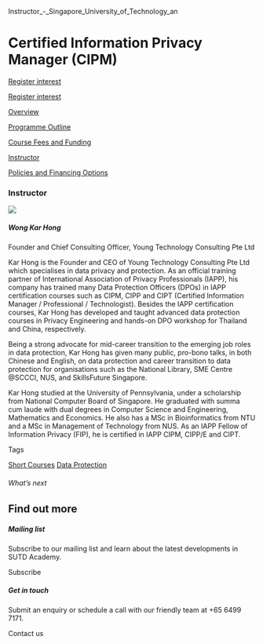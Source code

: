 Instructor_-_Singapore_University_of_Technology_an



Certified Information Privacy Manager (CIPM)
============================================

[Register interest](/admissions/academy/short-courses/short-courses-register-your-interest/?coursename=certified-information-privacy-manager-cipm)

[Register interest](/admissions/academy/short-courses/short-courses-register-your-interest/?coursename=certified-information-privacy-manager-cipm)

[Overview](/course/certified-information-privacy-manager-cipm/#tabs)

[Programme Outline](/course/certified-information-privacy-manager-cipm/programme-outline/#tabs)

[Course Fees and Funding](/course/certified-information-privacy-manager-cipm/course-fees-and-funding/#tabs)

[Instructor](/course/certified-information-privacy-manager-cipm/instructor/#tabs)

[Policies and Financing Options](/course/certified-information-privacy-manager-cipm/policies-and-financing-options/#tabs)

### Instructor

![](https://www.sutd.edu.sg/wp-content/uploads/2024/12/Wong-Kar-Hong-photo-1_6186575_9820517_4639289.jpg?w=115)

##### **Wong Kar Hong**

Founder and Chief Consulting Officer, Young Technology Consulting Pte Ltd

Kar Hong is the Founder and CEO of Young Technology Consulting Pte Ltd which specialises in data privacy and protection. As an official training partner of International Association of Privacy Professionals (IAPP), his company has trained many Data Protection Officers (DPOs) in IAPP certification courses such as CIPM, CIPP and CIPT (Certified Information Manager / Professional / Technologist). Besides the IAPP certification courses, Kar Hong has developed and taught advanced data protection courses in Privacy Engineering and hands-on DPO workshop for Thailand and China, respectively.

Being a strong advocate for mid-career transition to the emerging job roles in data protection, Kar Hong has given many public, pro-bono talks, in both Chinese and English, on data protection and career transition to data protection for organisations such as the National Library, SME Centre @SCCCI, NUS, and SkillsFuture Singapore.

Kar Hong studied at the University of Pennsylvania, under a scholarship from National Computer Board of Singapore. He graduated with summa cum laude with dual degrees in Computer Science and Engineering, Mathematics and Economics. He also has a MSc in Bioinformatics from NTU and a MSc in Management of Technology from NUS. As an IAPP Fellow of Information Privacy (FIP), he is certified in IAPP CIPM, CIPP/E and CIPT.

Tags

[Short Courses](/admissions/academy/courses-and-modules/?academy-type-course=780)
[Data Protection](/admissions/academy/courses-and-modules/?discipline=793)

###### What’s next

Find out more
-------------

##### Mailing list

Subscribe to our mailing list and learn about the latest developments in SUTD Academy.

Subscribe

##### Get in touch

Submit an enquiry or schedule a call with our friendly team at +65 6499 7171.

Contact us

